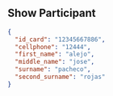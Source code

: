

## Show Participant 

```json
{
  "id_card": "12345667886",
  "cellphone": "12444",
  "first_name": "alejo",
  "middle_name": "jose",
  "surname": "pacheco",
  "second_surname": "rojas"
}
```